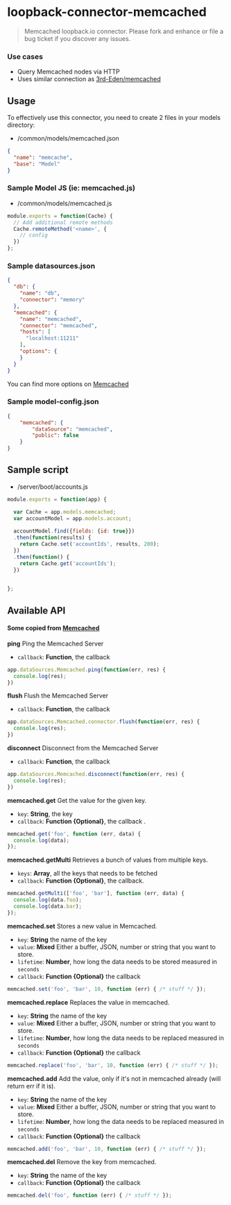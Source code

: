 # loopback-connector-memcached

> Memcached loopback.io connector. Please fork and enhance or file a bug ticket if you discover any issues.

### Use cases
- Query Memcached nodes via HTTP
- Uses similar connection as [3rd-Eden/memcached](https://github.com/3rd-Eden/memcached)

## Usage
To effectively use this connector, you need to create 2 files in your models directory:

- /common/models/memcached.json

```json
{
  "name": "memcache",
  "base": "Model"
}
```

### Sample Model JS (ie: memcached.js)

- /common/models/memcached.js

```javascript
module.exports = function(Cache) {
  // Add additional remote methods
  Cache.remoteMethod('<name>', {
    // config
  })
};
```



### Sample datasources.json
```json
{
  "db": {
    "name": "db",
    "connector": "memory"
  },
  "memcached": {
    "name": "memcached",
    "connector": "memcached",
    "hosts": [
      "localhost:11211"
    ],
    "options": {
    }
  }
}
```


You can find more options on [Memcached](https://github.com/3rd-Eden/memcached)


### Sample model-config.json
```json
{
    "memcached": {
        "dataSource": "memcached",
        "public": false
    }
}
```



## Sample script
- /server/boot/accounts.js

```javascript
module.exports = function(app) {

  var Cache = app.models.memcached;
  var accountModel = app.models.account;
  
  accountModel.find({fields: {id: true}})
  .then(function(results) {
    return Cache.set('accountIds', results, 200);
  })
  .then(function() {
    return Cache.get('accountIds');
  })
  

};
```

## Available API 
#### Some copied from [Memcached](https://github.com/3rd-Eden/memcached)

**ping** Ping the Memcached Server 

* `callback`: **Function**, the callback

```js
app.dataSources.Memcached.ping(function(err, res) {
  console.log(res);
})
```

**flush** Flush the Memcached Server 

* `callback`: **Function**, the callback

```js
app.dataSources.Memcached.connector.flush(function(err, res) {
  console.log(res);
})
```

**disconnect** Disconnect from the Memcached Server 

* `callback`: **Function**, the callback

```js
app.dataSources.Memcached.disconnect(function(err, res) {
  console.log(res);
})
```

**memcached.get** Get the value for the given key.

* `key`: **String**, the key
* `callback`: **Function {Optional}**, the callback .

```js
memcached.get('foo', function (err, data) {
  console.log(data);
});
```

**memcached.getMulti** Retrieves a bunch of values from multiple keys.

* `keys`: **Array**, all the keys that needs to be fetched
* `callback`: **Function {Optional}**, the callback.

```js
memcached.getMulti(['foo', 'bar'], function (err, data) {
  console.log(data.foo);
  console.log(data.bar);
});
```

**memcached.set** Stores a new value in Memcached.

* `key`: **String** the name of the key
* `value`: **Mixed** Either a buffer, JSON, number or string that you want to store.
* `lifetime`: **Number**, how long the data needs to be stored measured in `seconds`
* `callback`: **Function {Optional}** the callback

```js
memcached.set('foo', 'bar', 10, function (err) { /* stuff */ });
```

**memcached.replace** Replaces the value in memcached.

* `key`: **String** the name of the key
* `value`: **Mixed** Either a buffer, JSON, number or string that you want to store.
* `lifetime`: **Number**, how long the data needs to be replaced measured in `seconds`
* `callback`: **Function {Optional}** the callback

```js
memcached.replace('foo', 'bar', 10, function (err) { /* stuff */ });
```

**memcached.add** Add the value, only if it's not in memcached already (will return err if it is).

* `key`: **String** the name of the key
* `value`: **Mixed** Either a buffer, JSON, number or string that you want to store.
* `lifetime`: **Number**, how long the data needs to be replaced measured in `seconds`
* `callback`: **Function {Optional}** the callback

```js
memcached.add('foo', 'bar', 10, function (err) { /* stuff */ });
```

**memcached.del** Remove the key from memcached.

* `key`: **String** the name of the key
* `callback`: **Function {Optional}** the callback

```js
memcached.del('foo', function (err) { /* stuff */ });
```